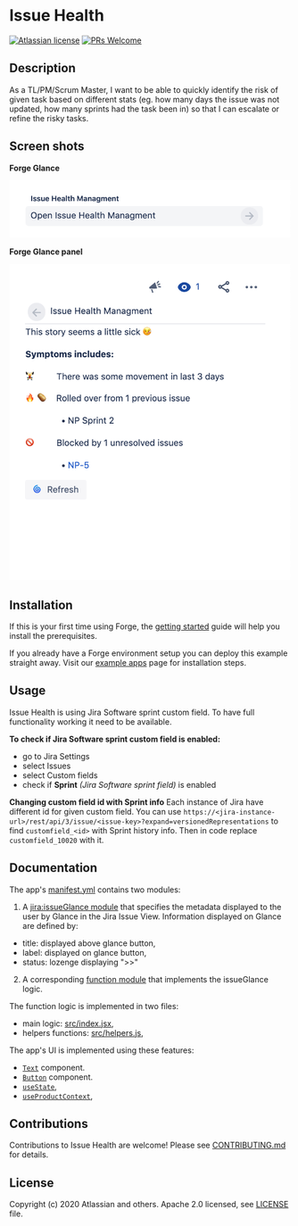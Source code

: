 # Issue Health

[![Atlassian license](https://img.shields.io/badge/license-Apache%202.0-blue.svg?style=flat-square)](LICENSE) [![PRs Welcome](https://img.shields.io/badge/PRs-welcome-brightgreen.svg?style=flat-square)](CONTRIBUTING.md)

## Description

As a TL/PM/Scrum Master, I want to be able to quickly identify the risk of given task based on different stats 
(eg. how many days the issue was not updated, how many sprints had the task been in) so that I can escalate or refine the risky tasks.

## Screen shots 

**Forge Glance**

![Forge Glance](docs/images/forge-glance.png)

**Forge Glance panel**

![Forge Glance panel](docs/images/forge-glance-panel.png)

## Installation

If this is your first time using Forge, the [getting started](https://developer.atlassian.com/platform/forge/set-up-forge/) guide will help you install the prerequisites.

If you already have a Forge environment setup you can deploy this example straight away. Visit our [example apps](https://developer.atlassian.com/platform/forge/example-apps/) page for installation steps.


## Usage

Issue Health is using Jira Software sprint custom field. To have full functionality working it need to be available.

**To check if Jira Software sprint custom field is enabled:**
* go to Jira Settings
* select Issues
* select Custom fields
* check if **Sprint** *(Jira Software sprint field)* is enabled

**Changing custom field id with Sprint info**
Each instance of Jira have different id for given custom field. You can use `https://<jira-instance-url>/rest/api/3/issue/<issue-key>?expand=versionedRepresentations` 
to find `customfield_<id>` with Sprint history info. Then in code replace `customfield_10020` with it.


## Documentation

The app's [manifest.yml](./manifest.yml) contains two modules:

 1. A [jira:issueGlance module](https://developer.atlassian.com/platform/forge/manifest-reference/#jira-issue-glance) that
 specifies the metadata displayed to the user by Glance in the Jira Issue View. Information displayed on Glance are defined
 by: 
 *  title: displayed above glance button,
 *  label: displayed on glance button,
 *  status: lozenge displaying ">>" 
  
 2. A corresponding [function module](https://developer.atlassian.com/platform/forge/manifest-reference/#function)
 that implements the issueGlance logic.
 
 The function logic is implemented in two files:
 * main logic: [src/index.jsx](./src/index.jsx),
 * helpers functions: [src/helpers.js](./src/helpers.js),
 
 The app's UI is implemented using these features:
 
 - [`Text`](https://developer.atlassian.com/platform/forge/ui-components/text) component.
 - [`Button`](https://developer.atlassian.com/platform/forge/ui-components/button) component.
 - [`useState`](https://developer.atlassian.com/platform/forge/ui-hooks-reference/#usestate),
 - [`useProductContext`](https://developer.atlassian.com/platform/forge/ui-hooks-reference/#useproductcontext),

## Contributions

Contributions to Issue Health are welcome! Please see [CONTRIBUTING.md](CONTRIBUTING.md) for details. 

## License

Copyright (c) 2020 Atlassian and others.
Apache 2.0 licensed, see [LICENSE](LICENSE) file.